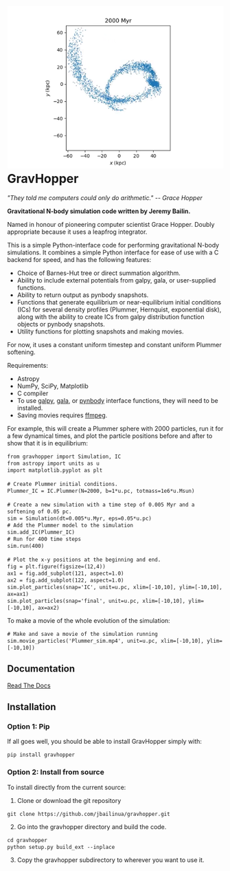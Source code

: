 # ![](ghop-frame.png) GravHopper

*"They told me computers could only do arithmetic." -- Grace Hopper*

**Gravitational N-body simulation code written by Jeremy Bailin.**

Named in honour of pioneering computer scientist Grace Hopper. Doubly appropriate
because it uses a leapfrog integrator.

This is a simple Python-interface code for performing gravitational N-body simulations. It combines a simple Python interface for ease of use with a C backend for speed, and has the following features:
 - Choice of Barnes-Hut tree or direct summation algorithm.
 - Ability to include external potentials from galpy, gala, or user-supplied functions.
 - Ability to return output as pynbody snapshots.
 - Functions that generate equilibrium or near-equilibrium initial conditions (ICs) for
    several density profiles (Plummer, Hernquist, exponential disk), along with the ability
    to create ICs from galpy distribution function objects or pynbody snapshots.
 - Utility functions for plotting snapshots and making movies.
 
For now, it uses a constant uniform timestep and constant uniform Plummer softening.

Requirements:
 - Astropy
 - NumPy, SciPy, Matplotlib
 - C compiler
 - To use [galpy](https://github.com/jobovy/galpy), [gala](http://gala.adrian.pw/en/latest/),
    or [pynbody](https://pynbody.github.io/pynbody/) interface functions, they will need to be installed.
 - Saving movies requires [ffmpeg](https://www.ffmpeg.org/).

For example, this will create a Plummer sphere with 2000 particles, run it for a few dynamical times,
and plot the particle positions before and after to show that it is in equilibrium:

    from gravhopper import Simulation, IC
    from astropy import units as u
    import matplotlib.pyplot as plt
    
    # Create Plummer initial conditions.
    Plummer_IC = IC.Plummer(N=2000, b=1*u.pc, totmass=1e6*u.Msun)
    
    # Create a new simulation with a time step of 0.005 Myr and a softening of 0.05 pc.
    sim = Simulation(dt=0.005*u.Myr, eps=0.05*u.pc)
    # Add the Plummer model to the simulation
    sim.add_IC(Plummer_IC)
    # Run for 400 time steps
    sim.run(400)
    
    # Plot the x-y positions at the beginning and end.
    fig = plt.figure(figsize=(12,4))
    ax1 = fig.add_subplot(121, aspect=1.0)
    ax2 = fig.add_subplot(122, aspect=1.0)
    sim.plot_particles(snap='IC', unit=u.pc, xlim=[-10,10], ylim=[-10,10], ax=ax1)
    sim.plot_particles(snap='final', unit=u.pc, xlim=[-10,10], ylim=[-10,10], ax=ax2)
    
To make a movie of the whole evolution of the simulation:
    
    # Make and save a movie of the simulation running
    sim.movie_particles('Plummer_sim.mp4', unit=u.pc, xlim=[-10,10], ylim=[-10,10])

## Documentation

[Read The Docs](https://gravhopper.readthedocs.io)

## Installation

### Option 1: Pip

If all goes well, you should be able to install GravHopper simply with:
```
pip install gravhopper
```


### Option 2: Install from source

To install directly from the current source:

1. Clone or download the git repository
```
git clone https://github.com/jbailinua/gravhopper.git
```
2. Go into the gravhopper directory and build the code.
```
cd gravhopper
python setup.py build_ext --inplace
```    
3. Copy the gravhopper subdirectory to wherever you want to use it.
